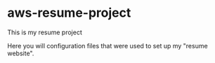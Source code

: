 # aws-resume-project

This is my resume project

Here you will configuration files that were used to set up my "resume website".


<mxfile host="app.diagrams.net" modified="2024-01-22T17:12:18.293Z" agent="Mozilla/5.0 (Windows NT 10.0; Win64; x64) AppleWebKit/537.36 (KHTML, like Gecko) Chrome/120.0.0.0 Safari/537.36" etag="6u1dt7W6UtGZInKTzm3y" version="22.1.21" type="device">
  <diagram name="Page-1" id="Pr3lWTFHinOfeRnYGb84">
    <mxGraphModel dx="1434" dy="738" grid="1" gridSize="10" guides="1" tooltips="1" connect="1" arrows="1" fold="1" page="1" pageScale="1" pageWidth="827" pageHeight="1169" math="0" shadow="0">
      <root>
        <mxCell id="0" />
        <mxCell id="1" parent="0" />
        <mxCell id="ITbOWgwsktei2DYLNvXp-3" value="" style="outlineConnect=0;dashed=0;verticalLabelPosition=bottom;verticalAlign=top;align=center;html=1;shape=mxgraph.aws3.lambda_function;fillColor=#F58534;gradientColor=none;" vertex="1" parent="1">
          <mxGeometry x="590" y="90" width="69" height="72" as="geometry" />
        </mxCell>
        <mxCell id="ITbOWgwsktei2DYLNvXp-8" value="" style="sketch=0;points=[[0,0,0],[0.25,0,0],[0.5,0,0],[0.75,0,0],[1,0,0],[0,1,0],[0.25,1,0],[0.5,1,0],[0.75,1,0],[1,1,0],[0,0.25,0],[0,0.5,0],[0,0.75,0],[1,0.25,0],[1,0.5,0],[1,0.75,0]];outlineConnect=0;fontColor=#232F3E;fillColor=#DD344C;strokeColor=#ffffff;dashed=0;verticalLabelPosition=bottom;verticalAlign=top;align=center;html=1;fontSize=12;fontStyle=0;aspect=fixed;shape=mxgraph.aws4.resourceIcon;resIcon=mxgraph.aws4.certificate_manager_3;" vertex="1" parent="1">
          <mxGeometry x="402" y="402" width="78" height="78" as="geometry" />
        </mxCell>
        <mxCell id="ITbOWgwsktei2DYLNvXp-9" value="" style="sketch=0;outlineConnect=0;fontColor=#232F3E;gradientColor=none;fillColor=#232F3D;strokeColor=none;dashed=0;verticalLabelPosition=bottom;verticalAlign=top;align=center;html=1;fontSize=12;fontStyle=0;aspect=fixed;pointerEvents=1;shape=mxgraph.aws4.users;" vertex="1" parent="1">
          <mxGeometry x="209" y="400" width="78" height="78" as="geometry" />
        </mxCell>
        <mxCell id="ITbOWgwsktei2DYLNvXp-10" value="users" style="text;html=1;strokeColor=none;fillColor=none;align=center;verticalAlign=middle;whiteSpace=wrap;rounded=0;" vertex="1" parent="1">
          <mxGeometry x="218" y="470" width="60" height="30" as="geometry" />
        </mxCell>
        <mxCell id="ITbOWgwsktei2DYLNvXp-11" value="" style="endArrow=classic;html=1;rounded=0;" edge="1" parent="1" source="ITbOWgwsktei2DYLNvXp-6">
          <mxGeometry width="50" height="50" relative="1" as="geometry">
            <mxPoint x="160" y="279.5" as="sourcePoint" />
            <mxPoint x="240" y="278" as="targetPoint" />
            <Array as="points" />
          </mxGeometry>
        </mxCell>
        <mxCell id="ITbOWgwsktei2DYLNvXp-12" value="Amazon Route 53" style="text;html=1;strokeColor=none;fillColor=none;align=center;verticalAlign=middle;whiteSpace=wrap;rounded=0;" vertex="1" parent="1">
          <mxGeometry x="259" y="320" width="60" height="30" as="geometry" />
        </mxCell>
        <mxCell id="ITbOWgwsktei2DYLNvXp-13" value="" style="endArrow=classic;html=1;rounded=0;" edge="1" parent="1">
          <mxGeometry width="50" height="50" relative="1" as="geometry">
            <mxPoint x="300" y="280" as="sourcePoint" />
            <mxPoint x="400" y="280" as="targetPoint" />
          </mxGeometry>
        </mxCell>
        <mxCell id="ITbOWgwsktei2DYLNvXp-15" value="" style="endArrow=classic;html=1;rounded=0;entryX=0.5;entryY=0;entryDx=0;entryDy=0;entryPerimeter=0;" edge="1" parent="1" target="ITbOWgwsktei2DYLNvXp-8">
          <mxGeometry width="50" height="50" relative="1" as="geometry">
            <mxPoint x="440" y="350" as="sourcePoint" />
            <mxPoint x="432.526179775281" y="363" as="targetPoint" />
          </mxGeometry>
        </mxCell>
        <mxCell id="ITbOWgwsktei2DYLNvXp-17" value="" style="sketch=0;points=[[0,0,0],[0.25,0,0],[0.5,0,0],[0.75,0,0],[1,0,0],[0,1,0],[0.25,1,0],[0.5,1,0],[0.75,1,0],[1,1,0],[0,0.25,0],[0,0.5,0],[0,0.75,0],[1,0.25,0],[1,0.5,0],[1,0.75,0]];outlineConnect=0;fontColor=#232F3E;fillColor=#8C4FFF;strokeColor=#ffffff;dashed=0;verticalLabelPosition=bottom;verticalAlign=top;align=center;html=1;fontSize=12;fontStyle=0;aspect=fixed;shape=mxgraph.aws4.resourceIcon;resIcon=mxgraph.aws4.cloudfront;" vertex="1" parent="1">
          <mxGeometry x="405" y="242" width="78" height="78" as="geometry" />
        </mxCell>
        <mxCell id="ITbOWgwsktei2DYLNvXp-18" value="Amazon Cloud Front" style="text;html=1;strokeColor=none;fillColor=none;align=center;verticalAlign=middle;whiteSpace=wrap;rounded=0;" vertex="1" parent="1">
          <mxGeometry x="395" y="320" width="92" height="30" as="geometry" />
        </mxCell>
        <mxCell id="ITbOWgwsktei2DYLNvXp-19" value="AWS Certificate Manager" style="text;html=1;strokeColor=none;fillColor=none;align=center;verticalAlign=middle;whiteSpace=wrap;rounded=0;" vertex="1" parent="1">
          <mxGeometry x="414" y="488" width="60" height="30" as="geometry" />
        </mxCell>
        <mxCell id="ITbOWgwsktei2DYLNvXp-20" value="" style="outlineConnect=0;dashed=0;verticalLabelPosition=bottom;verticalAlign=top;align=center;html=1;shape=mxgraph.aws3.dynamo_db;fillColor=#2E73B8;gradientColor=none;" vertex="1" parent="1">
          <mxGeometry x="395" y="80" width="70" height="80" as="geometry" />
        </mxCell>
        <mxCell id="ITbOWgwsktei2DYLNvXp-22" value="" style="endArrow=classic;html=1;rounded=0;" edge="1" parent="1">
          <mxGeometry width="50" height="50" relative="1" as="geometry">
            <mxPoint x="590" y="120" as="sourcePoint" />
            <mxPoint x="480" y="120" as="targetPoint" />
          </mxGeometry>
        </mxCell>
        <mxCell id="ITbOWgwsktei2DYLNvXp-36" value="Viewer Counter" style="edgeLabel;html=1;align=center;verticalAlign=middle;resizable=0;points=[];" vertex="1" connectable="0" parent="ITbOWgwsktei2DYLNvXp-22">
          <mxGeometry x="0.4364" relative="1" as="geometry">
            <mxPoint as="offset" />
          </mxGeometry>
        </mxCell>
        <mxCell id="ITbOWgwsktei2DYLNvXp-24" value="" style="endArrow=classic;html=1;rounded=0;exitX=0.5;exitY=0;exitDx=0;exitDy=0;exitPerimeter=0;" edge="1" parent="1" source="ITbOWgwsktei2DYLNvXp-27">
          <mxGeometry width="50" height="50" relative="1" as="geometry">
            <mxPoint x="628.5" y="232" as="sourcePoint" />
            <mxPoint x="628.5" y="192" as="targetPoint" />
          </mxGeometry>
        </mxCell>
        <mxCell id="ITbOWgwsktei2DYLNvXp-25" value="AWS Lambda" style="text;html=1;strokeColor=none;fillColor=none;align=center;verticalAlign=middle;whiteSpace=wrap;rounded=0;" vertex="1" parent="1">
          <mxGeometry x="599" y="162" width="60" height="30" as="geometry" />
        </mxCell>
        <mxCell id="ITbOWgwsktei2DYLNvXp-26" value="AWS DynamoDB" style="text;html=1;strokeColor=none;fillColor=none;align=center;verticalAlign=middle;whiteSpace=wrap;rounded=0;" vertex="1" parent="1">
          <mxGeometry x="395" y="170" width="60" height="30" as="geometry" />
        </mxCell>
        <mxCell id="ITbOWgwsktei2DYLNvXp-28" value="" style="sketch=0;outlineConnect=0;fontColor=#232F3E;gradientColor=none;fillColor=#232F3D;strokeColor=none;dashed=0;verticalLabelPosition=bottom;verticalAlign=top;align=center;html=1;fontSize=12;fontStyle=0;aspect=fixed;pointerEvents=1;shape=mxgraph.aws4.users;" vertex="1" parent="1">
          <mxGeometry x="828" y="402" width="78" height="78" as="geometry" />
        </mxCell>
        <mxCell id="ITbOWgwsktei2DYLNvXp-29" value="developers(me)" style="text;html=1;strokeColor=none;fillColor=none;align=center;verticalAlign=middle;whiteSpace=wrap;rounded=0;" vertex="1" parent="1">
          <mxGeometry x="846" y="480" width="60" height="30" as="geometry" />
        </mxCell>
        <mxCell id="ITbOWgwsktei2DYLNvXp-30" value="" style="shape=image;html=1;verticalAlign=top;verticalLabelPosition=bottom;labelBackgroundColor=#ffffff;imageAspect=0;aspect=fixed;image=https://cdn1.iconfinder.com/data/icons/picons-social/57/github_rounded-128.png" vertex="1" parent="1">
          <mxGeometry x="827" y="260" width="70" height="70" as="geometry" />
        </mxCell>
        <mxCell id="ITbOWgwsktei2DYLNvXp-31" value="" style="endArrow=classic;html=1;rounded=0;" edge="1" parent="1">
          <mxGeometry width="50" height="50" relative="1" as="geometry">
            <mxPoint x="870" y="400" as="sourcePoint" />
            <mxPoint x="870" y="330" as="targetPoint" />
          </mxGeometry>
        </mxCell>
        <mxCell id="ITbOWgwsktei2DYLNvXp-37" value="pushes code to Git repo" style="edgeLabel;html=1;align=center;verticalAlign=middle;resizable=0;points=[];" vertex="1" connectable="0" parent="ITbOWgwsktei2DYLNvXp-31">
          <mxGeometry x="-0.3429" y="2" relative="1" as="geometry">
            <mxPoint x="1" as="offset" />
          </mxGeometry>
        </mxCell>
        <mxCell id="ITbOWgwsktei2DYLNvXp-32" value="" style="endArrow=classic;html=1;rounded=0;exitX=-0.086;exitY=0.443;exitDx=0;exitDy=0;exitPerimeter=0;" edge="1" parent="1">
          <mxGeometry width="50" height="50" relative="1" as="geometry">
            <mxPoint x="783.98" y="300" as="sourcePoint" />
            <mxPoint x="668" y="302.9859349593496" as="targetPoint" />
          </mxGeometry>
        </mxCell>
        <mxCell id="ITbOWgwsktei2DYLNvXp-38" value="triggers github actions" style="edgeLabel;html=1;align=center;verticalAlign=middle;resizable=0;points=[];" vertex="1" connectable="0" parent="ITbOWgwsktei2DYLNvXp-32">
          <mxGeometry x="-0.1582" y="-3" relative="1" as="geometry">
            <mxPoint x="35" as="offset" />
          </mxGeometry>
        </mxCell>
        <mxCell id="ITbOWgwsktei2DYLNvXp-27" value="" style="sketch=0;points=[[0,0,0],[0.25,0,0],[0.5,0,0],[0.75,0,0],[1,0,0],[0,1,0],[0.25,1,0],[0.5,1,0],[0.75,1,0],[1,1,0],[0,0.25,0],[0,0.5,0],[0,0.75,0],[1,0.25,0],[1,0.5,0],[1,0.75,0]];outlineConnect=0;fontColor=#232F3E;fillColor=#7AA116;strokeColor=#ffffff;dashed=0;verticalLabelPosition=bottom;verticalAlign=top;align=center;html=1;fontSize=12;fontStyle=0;aspect=fixed;shape=mxgraph.aws4.resourceIcon;resIcon=mxgraph.aws4.s3;" vertex="1" parent="1">
          <mxGeometry x="590" y="242" width="78" height="78" as="geometry" />
        </mxCell>
        <mxCell id="ITbOWgwsktei2DYLNvXp-40" value="" style="endArrow=classic;html=1;rounded=0;" edge="1" parent="1" target="ITbOWgwsktei2DYLNvXp-27">
          <mxGeometry width="50" height="50" relative="1" as="geometry">
            <mxPoint x="480" y="280" as="sourcePoint" />
            <mxPoint x="530" y="230" as="targetPoint" />
          </mxGeometry>
        </mxCell>
        <mxCell id="ITbOWgwsktei2DYLNvXp-49" value="website files" style="edgeLabel;html=1;align=center;verticalAlign=middle;resizable=0;points=[];" vertex="1" connectable="0" parent="ITbOWgwsktei2DYLNvXp-40">
          <mxGeometry x="0.0001" y="-1" relative="1" as="geometry">
            <mxPoint as="offset" />
          </mxGeometry>
        </mxCell>
        <mxCell id="ITbOWgwsktei2DYLNvXp-6" value="" style="sketch=0;outlineConnect=0;fontColor=#232F3E;gradientColor=none;fillColor=#8C4FFF;strokeColor=none;dashed=0;verticalLabelPosition=bottom;verticalAlign=top;align=center;html=1;fontSize=12;fontStyle=0;aspect=fixed;pointerEvents=1;shape=mxgraph.aws4.route_53_resolver_dns_firewall;" vertex="1" parent="1">
          <mxGeometry x="209" y="256" width="78" height="78" as="geometry" />
        </mxCell>
        <mxCell id="ITbOWgwsktei2DYLNvXp-45" value="" style="endArrow=classic;html=1;rounded=0;" edge="1" parent="1" target="ITbOWgwsktei2DYLNvXp-6">
          <mxGeometry width="50" height="50" relative="1" as="geometry">
            <mxPoint x="248" y="390" as="sourcePoint" />
            <mxPoint x="280" y="340" as="targetPoint" />
          </mxGeometry>
        </mxCell>
        <mxCell id="ITbOWgwsktei2DYLNvXp-46" value="request domain" style="edgeLabel;html=1;align=center;verticalAlign=middle;resizable=0;points=[];" vertex="1" connectable="0" parent="ITbOWgwsktei2DYLNvXp-45">
          <mxGeometry x="-0.3286" y="-1" relative="1" as="geometry">
            <mxPoint as="offset" />
          </mxGeometry>
        </mxCell>
        <mxCell id="ITbOWgwsktei2DYLNvXp-50" value="Amazon S3" style="text;html=1;strokeColor=none;fillColor=none;align=center;verticalAlign=middle;whiteSpace=wrap;rounded=0;" vertex="1" parent="1">
          <mxGeometry x="594.5" y="320" width="60" height="30" as="geometry" />
        </mxCell>
      </root>
    </mxGraphModel>
  </diagram>
</mxfile>